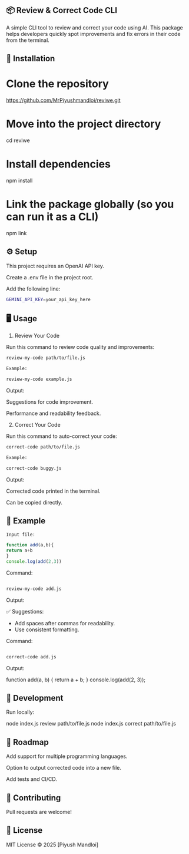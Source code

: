 ## 📦 Review & Correct Code CLI

A simple CLI tool to review and correct your code using AI. This package helps developers quickly spot improvements and fix errors in their code from the terminal.

## 🚀 Installation

# Clone the repository

https://github.com/MrPiyushmandloi/reviwe.git

# Move into the project directory
cd reviwe

# Install dependencies
npm install

# Link the package globally (so you can run it as a CLI)
npm link

## ⚙️ Setup

This project requires an OpenAI API key.

Create a .env file in the project root.

Add the following line:

```bash
GEMINI_API_KEY=your_api_key_here
```

## 🖥️ Usage
1. Review Your Code

Run this command to review code quality and improvements:
```bash
review-my-code path/to/file.js
```


```bash
Example:

review-my-code example.js
```


Output:

Suggestions for code improvement.

Performance and readability feedback.

2. Correct Your Code

Run this command to auto-correct your code:
```bash
correct-code path/to/file.js
```


```bash
Example:

correct-code buggy.js
```


Output:

Corrected code printed in the terminal.

Can be copied directly.

## 📖 Example

```javascript
Input file:

function add(a,b){
return a+b
}
console.log(add(2,3))
```


Command:
```bash

review-my-code add.js
```


Output:

✅ Suggestions:
- Add spaces after commas for readability.
- Use consistent formatting.


Command:
```bash

correct-code add.js
```


Output:

function add(a, b) {
  return a + b;
}
console.log(add(2, 3));

## 🔧 Development

Run locally:

node index.js review path/to/file.js
node index.js correct path/to/file.js

## 📌 Roadmap

 Add support for multiple programming languages.

 Option to output corrected code into a new file.

 Add tests and CI/CD.

## 🤝 Contributing

Pull requests are welcome!

## 📜 License

MIT License © 2025 [Piyush Mandloi]







